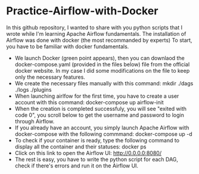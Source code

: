 # Practice-Airflow-with-Docker
In this github repository, I wanted to share with you python scripts that I wrote while I'm learning Apache Airflow fundamentals. 
The installation of Airflow was done with docker (the most recommanded by experts)
To start, you have to be familiar with docker fundamentals.


- We launch Docker (green point appears), then you can downlaod the docker-compose.yaml (provided in the files below) file from the official docker website. In my case I did some modifications on the file to keep only the necessary features.
- We create the necessary files manually with this command:
  mkdir ./dags ./logs ./plugins
- When launching airlfow for the first time, you have to create a user account with this command:
  docker-compose up airflow-init
- When the creation is completed successfuly, you will see "exited with code 0", you scroll below to get the username and password to login through Airflow.
- If you already have an account, you simply launch Apache Airflow with docker-compose with the following commmand:
  docker-compose up -d
- To check if your container is ready, type the following command to display all the container and their statuses:
  docker ps
- Click on this link to open the Airflow UI:
  http://0.0.0.0:8080/
- The rest is easy, you have to write the python script for each DAG, check if there's errors and run it on the Airflow UI.
